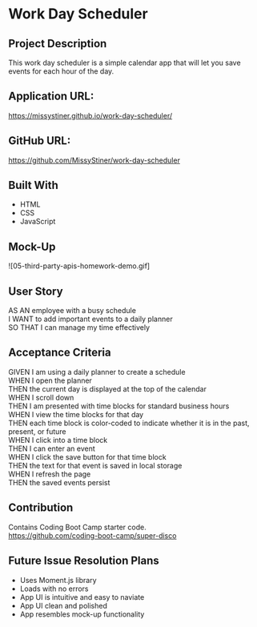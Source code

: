 # Work Day Scheduler

## Project Description
This work day scheduler is a simple calendar app that will let you save events for each hour of the day.

## Application URL:
https://missystiner.github.io/work-day-scheduler/

## GitHub URL:
https://github.com/MissyStiner/work-day-scheduler

## Built With
- HTML
- CSS
- JavaScript

## Mock-Up
![05-third-party-apis-homework-demo.gif]

## User Story
AS AN employee with a busy schedule<br>
I WANT to add important events to a daily planner<br>
SO THAT I can manage my time effectively

## Acceptance Criteria
GIVEN I am using a daily planner to create a schedule<br>
WHEN I open the planner<br>
THEN the current day is displayed at the top of the calendar<br>
WHEN I scroll down<br>
THEN I am presented with time blocks for standard business hours<br>
WHEN I view the time blocks for that day<br>
THEN each time block is color-coded to indicate whether it is in the past, present, or future<br>
WHEN I click into a time block<br>
THEN I can enter an event<br>
WHEN I click the save button for that time block<br>
THEN the text for that event is saved in local storage<br>
WHEN I refresh the page<br>
THEN the saved events persist

## Contribution
Contains Coding Boot Camp starter code. <br>
https://github.com/coding-boot-camp/super-disco

## Future Issue Resolution Plans
- Uses Moment.js library
- Loads with no errors
- App UI is intuitive and easy to naviate
- App UI clean and polished
- App resembles mock-up functionality